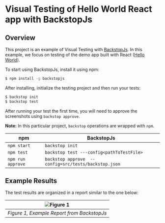 # Visual Testing of Hello World React app with BackstopJs 

## Overview

This project is an example of Visual Testing with [BackstopJs](https://garris.github.io/BackstopJS/).
In this example, we focus on testing of the demo app built with React ([Hello World](https://github.com/dmitryvinn/hello-country-react-live-demo)). 

To start using BackstopJs, install it using npm:
```sh
$ npm install -g backstopjs
```

After installing, initialize the testing project and then run your tests:
```sh
$ backstop init
$ backstop test
```

After running your test the first time, you will need to approve the screenshots using ```backstop approve```.

**Note:** 
In this particular project, ```backstop``` operations are wrapped with ```npm```.

| npm                   | BackstopJs                                                |
|-----------------------|-----------------------------------------------------------|
| ```npm start```       | ```backstop init```                                       |
| ```npm test```        | ```backstop test ---config<pathToTestFile>```             |
| ```npm run approve``` | ```backstop approve  --config=src/tests/backstop.json```  |

## Example Results
The test results are organized in a report similar to the one below:

| ![Figure 1](https://i.imgur.com/rnUeRct.png) |
|:--:|
| *Figure 1, Example Report from BackstopJs* |
